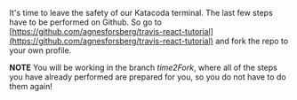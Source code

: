 It's time to leave the safety of our Katacoda terminal. The last few steps have to be performed on Github. So go to [https://github.com/agnesforsberg/travis-react-tutorial](https://github.com/agnesforsberg/travis-react-tutorial) and fork the repo to your own profile.

**NOTE** You will be working in the branch *time2Fork*, where all of the steps you have already performed are prepared for you, so you do not have to do them again!